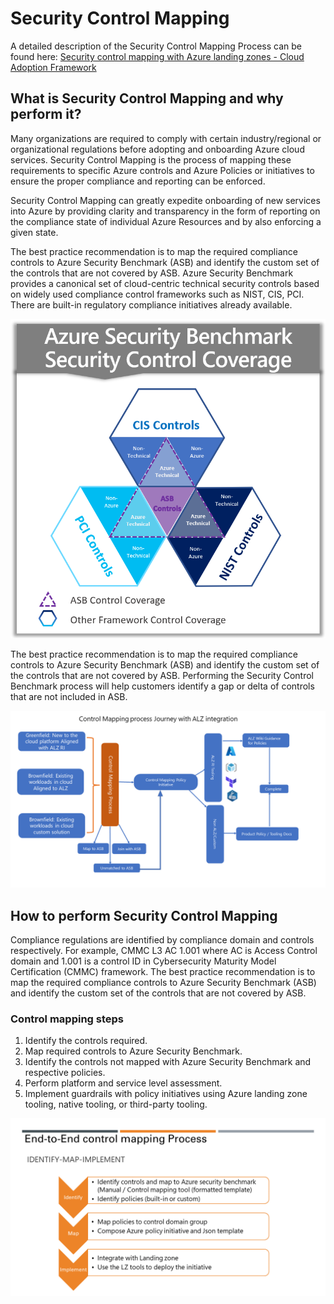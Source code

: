 # Security Control Mapping

A detailed description of the Security Control Mapping Process can be found here: [Security control mapping with Azure landing zones - Cloud Adoption Framework](https://learn.microsoft.com/en-us/azure/cloud-adoption-framework/ready/control-mapping/security-control-mapping)

## What is Security Control Mapping and why perform it?

Many organizations are required to comply with certain industry/regional or organizational regulations before adopting and onboarding Azure cloud services.  Security Control Mapping is the process of mapping these requirements to specific Azure controls and Azure Policies or initiatives to ensure the proper compliance and reporting can be enforced.

Security Control Mapping can greatly expedite onboarding of new services into Azure by providing clarity and transparency in the form of reporting on the compliance state of individual Azure Resources and by also enforcing a given state.

The best practice recommendation is to map the required compliance controls to Azure Security Benchmark (ASB) and identify the custom set of the controls that are not covered by ASB. Azure Security Benchmark provides a canonical set of cloud-centric technical security controls based on widely used compliance control frameworks such as NIST, CIS, PCI. There are built-in regulatory compliance initiatives already available.

![security control mapping](images/asb.securitycontrolmapping.coverage.png)

The best practice recommendation is to map the required compliance controls to Azure Security Benchmark (ASB) and identify the custom set of the controls that are not covered by ASB. Performing the Security Control Benchmark process will help customers identify a gap or delta of controls that are not included in ASB.

![security control mapping process](images/securitycontrolmapping.process.png)

## How to perform Security Control Mapping

Compliance regulations are identified by compliance domain and controls respectively. For example, CMMC L3 AC 1.001 where AC is Access Control domain and 1.001 is a control ID in Cybersecurity Maturity Model Certification (CMMC) framework. The best practice recommendation is to map the required compliance controls to Azure Security Benchmark (ASB) and identify the custom set of the controls that are not covered by ASB.

### Control mapping steps

1. Identify the controls required.
1. Map required controls to Azure Security Benchmark.
1. Identify the controls not mapped with Azure Security Benchmark and respective policies.
1. Perform platform and service level assessment.
1. Implement guardrails with policy initiatives using Azure landing zone tooling, native tooling, or third-party tooling.

![security control mapping e2e process](images/securitycontrolmapping.e2eprocess.png)
